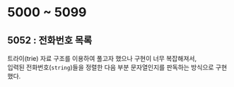 # 5000 ~ 5099


## 5052 : 전화번호 목록
트라이(trie) 자료 구조를 이용하여 풀고자 했으나 구현이 너무 복잡해져서,  
입력된 전화번호(`string`)들을 정렬한 다음 부분 문자열인지를 판독하는 방식으로 구현했다.  
